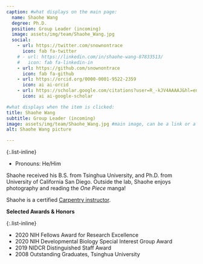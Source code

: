 ```yaml
---
caption: #what displays on the main page:
  name: Shaohe Wang
  degree: Ph.D.
  position: Group Leader (incoming)
  image: assets/img/team/Shaohe_Wang.jpg
  social:
    - url: https://twitter.com/snownontrace
      icon: fab fa-twitter
    # - url: https://linkedin.com/in/shaohe-wang-87833513/
    #   icon: fab fa-linkedin-in
    - url: https://github.com/snownontrace
      icon: fab fa-github
    - url: https://orcid.org/0000-0001-9522-2359
      icon: ai ai-orcid
    - url: https://scholar.google.com/citations?user=R_-kJV4AAAAJ&hl=en
      icon: ai ai-google-scholar

#what displays when the item is clicked:
title: Shaohe Wang
subtitle: Group Leader (incoming)
image: assets/img/team/Shaohe_Wang.jpg #main image, can be a link or a file in assets/img/portfolio
alt: Shaohe Wang picture

---
```


{:.list-inline}
- Pronouns: He/Him

Shaohe received his B.S. from Tsinghua University, and Ph.D. from University of California San Diego.
Outside the lab, Shaohe enjoys photography and reading the *One Piece* manga!

Shaohe is a certified [Carpentry instructor](https://datacarpentry.org/).

**Selected Awards & Honors**

{:.list-inline}
- 2020 NIH Fellows Award for Research Excellence
- 2020 NIH Developmental Biology Special Interest Group Award
- 2019 NIDCR Distinguished Staff Award
- 2008 Outstanding Graduates, Tsinghua University
